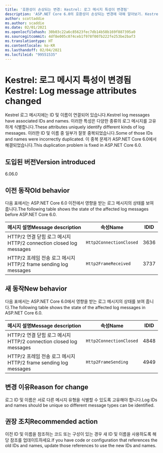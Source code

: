 ```yaml
---
title: '호환성이 손상되는 변경: Kestrel: 로그 메시지 특성이 변경됨'
description: 'ASP.NET Core 6.0의 호환성이 손상되는 변경에 대해 알아보기. Kestrel: 로그 메시지 특성이 변경됨'
author: scottaddie
ms.author: scaddie
ms.date: 02/01/2021
ms.openlocfilehash: 30b03c22a6c85623fec7db14b58b169f887395a0
ms.sourcegitcommit: 4df8e005c074ceb1f978f007b222fe253be2baf3
ms.translationtype: HT
ms.contentlocale: ko-KR
ms.lasthandoff: 02/04/2021
ms.locfileid: "99551535"
---
```

# <a name="kestrel-log-message-attributes-changed"></a><span data-ttu-id="277ae-103">Kestrel: 로그 메시지 특성이 변경됨</span><span class="sxs-lookup"><span data-stu-id="277ae-103">Kestrel: Log message attributes changed</span></span>

<span data-ttu-id="277ae-104">Kestrel 로그 메시지에는 ID 및 이름이 연결되어 있습니다.</span><span class="sxs-lookup"><span data-stu-id="277ae-104">Kestrel log messages have associated IDs and names.</span></span> <span data-ttu-id="277ae-105">이러한 특성은 다양한 종류의 로그 메시지를 고유하게 식별합니다.</span><span class="sxs-lookup"><span data-stu-id="277ae-105">These attributes uniquely identify different kinds of log messages.</span></span> <span data-ttu-id="277ae-106">이러한 ID 및 이름 중 일부가 잘못 중복되었습니다.</span><span class="sxs-lookup"><span data-stu-id="277ae-106">Some of those IDs and names were incorrectly duplicated.</span></span> <span data-ttu-id="277ae-107">이 중복 문제가 ASP.NET Core 6.0에서 해결되었습니다.</span><span class="sxs-lookup"><span data-stu-id="277ae-107">This duplication problem is fixed in ASP.NET Core 6.0.</span></span>

## <a name="version-introduced"></a><span data-ttu-id="277ae-108">도입된 버전</span><span class="sxs-lookup"><span data-stu-id="277ae-108">Version introduced</span></span>

<span data-ttu-id="277ae-109">6.0</span><span class="sxs-lookup"><span data-stu-id="277ae-109">6.0</span></span>

## <a name="old-behavior"></a><span data-ttu-id="277ae-110">이전 동작</span><span class="sxs-lookup"><span data-stu-id="277ae-110">Old behavior</span></span>

<span data-ttu-id="277ae-111">다음 표에서는 ASP.NET Core 6.0 이전에서 영향을 받는 로그 메시지의 상태를 보여 줍니다.</span><span class="sxs-lookup"><span data-stu-id="277ae-111">The following table shows the state of the affected log messages before ASP.NET Core 6.0.</span></span>

| <span data-ttu-id="277ae-112">메시지 설명</span><span class="sxs-lookup"><span data-stu-id="277ae-112">Message description</span></span>                   | <span data-ttu-id="277ae-113">속성</span><span class="sxs-lookup"><span data-stu-id="277ae-113">Name</span></span>                    | <span data-ttu-id="277ae-114">ID</span><span class="sxs-lookup"><span data-stu-id="277ae-114">ID</span></span> |
|---------------------------------------|-------------------------|----|
| <span data-ttu-id="277ae-115">HTTP/2 연결 닫힘 로그 메시지</span><span class="sxs-lookup"><span data-stu-id="277ae-115">HTTP/2 connection closed log messages</span></span> | `Http2ConnectionClosed` | <span data-ttu-id="277ae-116">36</span><span class="sxs-lookup"><span data-stu-id="277ae-116">36</span></span> |
| <span data-ttu-id="277ae-117">HTTP/2 프레임 전송 로그 메시지</span><span class="sxs-lookup"><span data-stu-id="277ae-117">HTTP/2 frame sending log messages</span></span>     | `Http2FrameReceived`    | <span data-ttu-id="277ae-118">37</span><span class="sxs-lookup"><span data-stu-id="277ae-118">37</span></span> |

## <a name="new-behavior"></a><span data-ttu-id="277ae-119">새 동작</span><span class="sxs-lookup"><span data-stu-id="277ae-119">New behavior</span></span>

<span data-ttu-id="277ae-120">다음 표에서는 ASP.NET Core 6.0에서 영향을 받는 로그 메시지의 상태를 보여 줍니다.</span><span class="sxs-lookup"><span data-stu-id="277ae-120">The following table shows the state of the affected log messages in ASP.NET Core 6.0.</span></span>

| <span data-ttu-id="277ae-121">메시지 설명</span><span class="sxs-lookup"><span data-stu-id="277ae-121">Message description</span></span>                   | <span data-ttu-id="277ae-122">속성</span><span class="sxs-lookup"><span data-stu-id="277ae-122">Name</span></span>                    | <span data-ttu-id="277ae-123">ID</span><span class="sxs-lookup"><span data-stu-id="277ae-123">ID</span></span> |
|---------------------------------------|-------------------------|----|
| <span data-ttu-id="277ae-124">HTTP/2 연결 닫힘 로그 메시지</span><span class="sxs-lookup"><span data-stu-id="277ae-124">HTTP/2 connection closed log messages</span></span> | `Http2ConnectionClosed` | <span data-ttu-id="277ae-125">48</span><span class="sxs-lookup"><span data-stu-id="277ae-125">48</span></span> |
| <span data-ttu-id="277ae-126">HTTP/2 프레임 전송 로그 메시지</span><span class="sxs-lookup"><span data-stu-id="277ae-126">HTTP/2 frame sending log messages</span></span>     | `Http2FrameSending`     | <span data-ttu-id="277ae-127">49</span><span class="sxs-lookup"><span data-stu-id="277ae-127">49</span></span> |

## <a name="reason-for-change"></a><span data-ttu-id="277ae-128">변경 이유</span><span class="sxs-lookup"><span data-stu-id="277ae-128">Reason for change</span></span>

<span data-ttu-id="277ae-129">로그 ID 및 이름은 서로 다른 메시지 유형을 식별할 수 있도록 고유해야 합니다.</span><span class="sxs-lookup"><span data-stu-id="277ae-129">Log IDs and names should be unique so different message types can be identified.</span></span>

## <a name="recommended-action"></a><span data-ttu-id="277ae-130">권장 조치</span><span class="sxs-lookup"><span data-stu-id="277ae-130">Recommended action</span></span>

<span data-ttu-id="277ae-131">이전 ID 및 이름을 참조하는 코드 또는 구성이 있는 경우 새 ID 및 이름을 사용하도록 해당 참조를 업데이트하세요.</span><span class="sxs-lookup"><span data-stu-id="277ae-131">If you have code or configuration that references the old IDs and names, update those references to use the new IDs and names.</span></span>

<!--

## Category

ASP.NET Core

## Affected APIs

Not detectable via API analysis

-->
